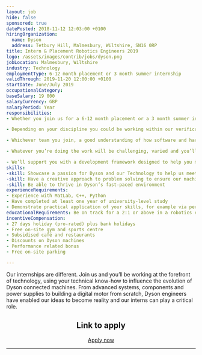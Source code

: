 ```yaml
---
layout: job
hide: false
sponsored: true
datePosted: 2018-11-12 12:03:00 +0100
hiringOrganization:
  name: Dyson
  address: Tetbury Hill, Malmesbury, Wiltshire, SN16 0RP
title: Intern & Placement Robotics Engineers 2019
logo: /assets/images/contrib/jobs/dyson.png
jobLocation: Malmesbury, Wiltshire
industry: Technology
employmentType: 6-12 month placement or 3 month summer internship
validThrough: 2019-11-20 12:00:00 +0100
startDate: June/July 2019
occupationalCategory:
baseSalary: 19 000
salaryCurrency: GBP
salaryPeriod: Year
responsibilities:
- Whether you join us for a 6-12 month placement or a 3 month summer internship, you’ll be assigned to a live project team putting your university learning into practice from the get go.

- Depending on your discipline you could be working within our verification team to conduct rigorous robotic test systems, or within our software team to refine our robotic technologies across computer vision, machine learning and navigation.

- Whichever team you join, a good understanding of how software and hardware work together at different levels in robotic systems is essential.

- Whatever you’re doing the work will be challenging, varied and you’ll be in the thick of things; interacting with teams across Research, Design & Development (RDD) including product developers ensuring our solutions are functional, secure and easy to use.

- We’ll support you with a development framework designed to help you make the most of your internship. And if you excel, there could be an offer of a graduate position at the end.
skills:
-skill: Showcase a passion for Dyson and our Technology to help us meet our ambitious future plans
-skill: Have a creative approach to problem solving to ensure our machines are better
-skill: Be able to thrive in Dyson’s fast-paced environment
experienceRequirements:
- Experience with MatLab, C++, Python
- Have completed at least one year of university-level study
- Demonstrate practical application of your skills, for example via personal projects or society memberships/events
educationalRequirements: Be on track for a 2:1 or above in a robotics engineering (or related) degree
incentiveCompensation:
- 27 days holiday (pro-rated) plus bank holidays
- Free on-site gym and sports centre
- Subsidised café and restaurants
- Discounts on Dyson machines
- Performance related bonus
- Free on-site parking

---
```


Our internships are different. Join us and you’ll be working at the forefront of technology, using your technical know-how to influence the evolution of Dyson connected machines. From advanced systems, components and power supplies to building a digital motor from scratch, Dyson engineers have enabled our ideas to become reality and our interns can play a critical role.

<div class="to-apply" style="text-align: center">
  <h2>Link to apply</h2>
  <a class="btn btn--dark" style="margin: 20px" href="https://careers.dyson.com/en-gb/job-description/intern-placement-robotics-engineers-2019-uk/20215">
      Apply now
  </a>
</div>

---
